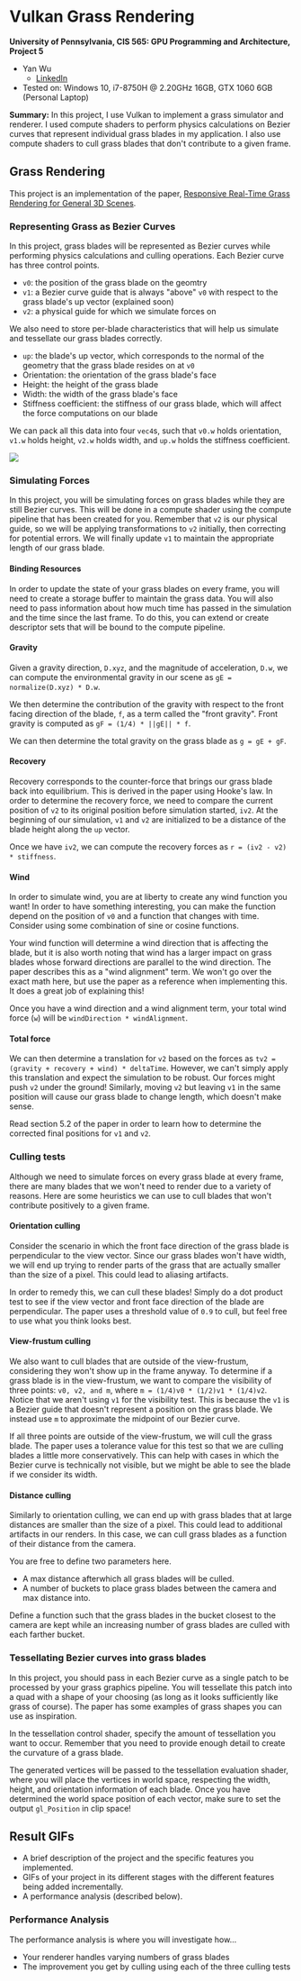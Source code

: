 Vulkan Grass Rendering
========================
**University of Pennsylvania, CIS 565: GPU Programming and Architecture, Project 5**
* Yan Wu
	* [LinkedIn](https://www.linkedin.com/in/yan-wu-a71270159/)
* Tested on: Windows 10, i7-8750H @ 2.20GHz 16GB, GTX 1060 6GB (Personal Laptop)

**Summary:**
In this project, I use Vulkan to implement a grass simulator and renderer. I
used compute shaders to perform physics calculations on Bezier curves that represent individual
grass blades in my application. I also use compute shaders to cull grass blades that don't contribute to a given frame.

## Grass Rendering

This project is an implementation of the paper, [Responsive Real-Time Grass Rendering for General 3D Scenes](https://www.cg.tuwien.ac.at/research/publications/2017/JAHRMANN-2017-RRTG/JAHRMANN-2017-RRTG-draft.pdf).

### Representing Grass as Bezier Curves

In this project, grass blades will be represented as Bezier curves while performing physics calculations and culling operations. 
Each Bezier curve has three control points.
* `v0`: the position of the grass blade on the geomtry
* `v1`: a Bezier curve guide that is always "above" `v0` with respect to the grass blade's up vector (explained soon)
* `v2`: a physical guide for which we simulate forces on

We also need to store per-blade characteristics that will help us simulate and tessellate our grass blades correctly.
* `up`: the blade's up vector, which corresponds to the normal of the geometry that the grass blade resides on at `v0`
* Orientation: the orientation of the grass blade's face
* Height: the height of the grass blade
* Width: the width of the grass blade's face
* Stiffness coefficient: the stiffness of our grass blade, which will affect the force computations on our blade

We can pack all this data into four `vec4`s, such that `v0.w` holds orientation, `v1.w` holds height, `v2.w` holds width, and 
`up.w` holds the stiffness coefficient.

![](img/blade_model.jpg)

### Simulating Forces

In this project, you will be simulating forces on grass blades while they are still Bezier curves. This will be done in a compute
shader using the compute pipeline that has been created for you. Remember that `v2` is our physical guide, so we will be
applying transformations to `v2` initially, then correcting for potential errors. We will finally update `v1` to maintain the appropriate
length of our grass blade.

#### Binding Resources

In order to update the state of your grass blades on every frame, you will need to create a storage buffer to maintain the grass data.
You will also need to pass information about how much time has passed in the simulation and the time since the last frame. To do this,
you can extend or create descriptor sets that will be bound to the compute pipeline.

#### Gravity

Given a gravity direction, `D.xyz`, and the magnitude of acceleration, `D.w`, we can compute the environmental gravity in
our scene as `gE = normalize(D.xyz) * D.w`.

We then determine the contribution of the gravity with respect to the front facing direction of the blade, `f`, 
as a term called the "front gravity". Front gravity is computed as `gF = (1/4) * ||gE|| * f`.

We can then determine the total gravity on the grass blade as `g = gE + gF`.

#### Recovery

Recovery corresponds to the counter-force that brings our grass blade back into equilibrium. This is derived in the paper using Hooke's law.
In order to determine the recovery force, we need to compare the current position of `v2` to its original position before
simulation started, `iv2`. At the beginning of our simulation, `v1` and `v2` are initialized to be a distance of the blade height along the `up` vector.

Once we have `iv2`, we can compute the recovery forces as `r = (iv2 - v2) * stiffness`.

#### Wind

In order to simulate wind, you are at liberty to create any wind function you want! In order to have something interesting,
you can make the function depend on the position of `v0` and a function that changes with time. Consider using some combination
of sine or cosine functions.

Your wind function will determine a wind direction that is affecting the blade, but it is also worth noting that wind has a larger impact on
grass blades whose forward directions are parallel to the wind direction. The paper describes this as a "wind alignment" term. We won't go 
over the exact math here, but use the paper as a reference when implementing this. It does a great job of explaining this!

Once you have a wind direction and a wind alignment term, your total wind force (`w`) will be `windDirection * windAlignment`.

#### Total force

We can then determine a translation for `v2` based on the forces as `tv2 = (gravity + recovery + wind) * deltaTime`. However, we can't simply
apply this translation and expect the simulation to be robust. Our forces might push `v2` under the ground! Similarly, moving `v2` but leaving
`v1` in the same position will cause our grass blade to change length, which doesn't make sense.

Read section 5.2 of the paper in order to learn how to determine the corrected final positions for `v1` and `v2`. 

### Culling tests

Although we need to simulate forces on every grass blade at every frame, there are many blades that we won't need to render
due to a variety of reasons. Here are some heuristics we can use to cull blades that won't contribute positively to a given frame.

#### Orientation culling

Consider the scenario in which the front face direction of the grass blade is perpendicular to the view vector. Since our grass blades
won't have width, we will end up trying to render parts of the grass that are actually smaller than the size of a pixel. This could
lead to aliasing artifacts.

In order to remedy this, we can cull these blades! Simply do a dot product test to see if the view vector and front face direction of
the blade are perpendicular. The paper uses a threshold value of `0.9` to cull, but feel free to use what you think looks best.

#### View-frustum culling

We also want to cull blades that are outside of the view-frustum, considering they won't show up in the frame anyway. To determine if
a grass blade is in the view-frustum, we want to compare the visibility of three points: `v0, v2, and m`, where `m = (1/4)v0 * (1/2)v1 * (1/4)v2`.
Notice that we aren't using `v1` for the visibility test. This is because the `v1` is a Bezier guide that doesn't represent a position on the grass blade.
We instead use `m` to approximate the midpoint of our Bezier curve.

If all three points are outside of the view-frustum, we will cull the grass blade. The paper uses a tolerance value for this test so that we are culling
blades a little more conservatively. This can help with cases in which the Bezier curve is technically not visible, but we might be able to see the blade
if we consider its width.

#### Distance culling

Similarly to orientation culling, we can end up with grass blades that at large distances are smaller than the size of a pixel. This could lead to additional
artifacts in our renders. In this case, we can cull grass blades as a function of their distance from the camera.

You are free to define two parameters here.
* A max distance afterwhich all grass blades will be culled.
* A number of buckets to place grass blades between the camera and max distance into.

Define a function such that the grass blades in the bucket closest to the camera are kept while an increasing number of grass blades
are culled with each farther bucket.

### Tessellating Bezier curves into grass blades

In this project, you should pass in each Bezier curve as a single patch to be processed by your grass graphics pipeline. You will tessellate this patch into 
a quad with a shape of your choosing (as long as it looks sufficiently like grass of course). The paper has some examples of grass shapes you can use as inspiration.

In the tessellation control shader, specify the amount of tessellation you want to occur. Remember that you need to provide enough detail to create the curvature of a grass blade.

The generated vertices will be passed to the tessellation evaluation shader, where you will place the vertices in world space, respecting the width, height, and orientation information
of each blade. Once you have determined the world space position of each vector, make sure to set the output `gl_Position` in clip space!

## Result GIFs



* A brief description of the project and the specific features you implemented.
* GIFs of your project in its different stages with the different features being added incrementally.
* A performance analysis (described below).

### Performance Analysis

The performance analysis is where you will investigate how...
* Your renderer handles varying numbers of grass blades
* The improvement you get by culling using each of the three culling tests

